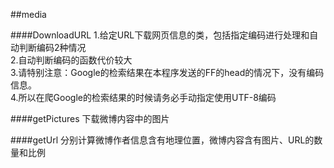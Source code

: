 ##media

####DownloadURL
1.给定URL下载网页信息的类，包括指定编码进行处理和自动判断编码2种情况  
2.自动判断编码的函数代价较大  
3.请特别注意：Google的检索结果在本程序发送的FF的head的情况下，没有编码信息。  
4.所以在爬Google的检索结果的时候请务必手动指定使用UTF-8编码 

####getPictures
下载微博内容中的图片  

####getUrl
分别计算微博作者信息含有地理位置，微博内容含有图片、URL的数量和比例  

